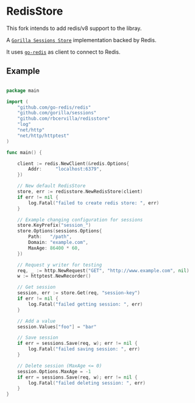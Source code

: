 # RedisStore

This fork intends to add redis/v8 support to the libray.

A [`Gorilla Sessions Store`](https://www.gorillatoolkit.org/pkg/sessions#Store) implementation backed by Redis.

It uses [`go-redis`](https://github.com/go-redis/redis) as client to connect to Redis.

## Example
```go

package main

import (
    "github.com/go-redis/redis"
    "github.com/gorilla/sessions"
    "github.com/rbcervilla/redisstore"
    "log"
    "net/http"
    "net/http/httptest"
)

func main() {

    client := redis.NewClient(&redis.Options{
        Addr:     "localhost:6379",
    })

    // New default RedisStore
    store, err := redisstore.NewRedisStore(client)
    if err != nil {
        log.Fatal("failed to create redis store: ", err)
    }

    // Example changing configuration for sessions
    store.KeyPrefix("session_")
    store.Options(sessions.Options{
        Path:   "/path",
        Domain: "example.com",
        MaxAge: 86400 * 60,
    })

    // Request y writer for testing
    req, _ := http.NewRequest("GET", "http://www.example.com", nil)
    w := httptest.NewRecorder()

    // Get session
    session, err := store.Get(req, "session-key")
    if err != nil {
        log.Fatal("failed getting session: ", err)
    }

    // Add a value
    session.Values["foo"] = "bar"

    // Save session
    if err = sessions.Save(req, w); err != nil {
        log.Fatal("failed saving session: ", err)
    }

    // Delete session (MaxAge <= 0)
    session.Options.MaxAge = -1
    if err = sessions.Save(req, w); err != nil {
        log.Fatal("failed deleting session: ", err)
    }
}

```
